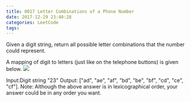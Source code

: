 ```yaml
---
title: 0017 Letter Combinations of a Phone Number
date: 2017-12-29 23:40:28
categories: LeetCode
tags:
---
```


Given a digit string, return all possible letter combinations that the number could represent.

A mapping of digit to letters (just like on the telephone buttons) is given below.
![](http://upload.wikimedia.org/wikipedia/commons/thumb/7/73/Telephone-keypad2.svg/200px-Telephone-keypad2.svg.png)

Input:Digit string "23"
Output: ["ad", "ae", "af", "bd", "be", "bf", "cd", "ce", "cf"].
Note:
Although the above answer is in lexicographical order, your answer could be in any order you want.
